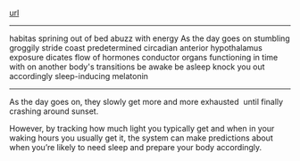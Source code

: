[url](https://www.ted.com/talks/ted_ed_can_you_change_your_sleep_schedule/transcript)

-----------
habitas
sprining out of bed 
abuzz with energy
As the day goes on
stumbling
groggily
stride
coast
predetermined
circadian
anterior hypothalamus
exposure
dicates
flow of hormones
conductor
organs functioning in time with on another
body's transitions
be awake
be asleep
knock you out
accordingly
sleep-inducing melatonin

----------------------
As the day goes on, they slowly get more and more exhausted  until finally crashing around sunset.

However, by tracking how much light you typically get and when in your waking hours you usually get it, the system can make predictions about when you’re likely to need sleep and prepare your body accordingly.
